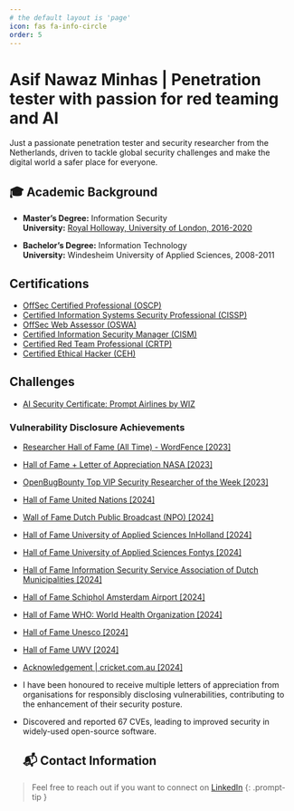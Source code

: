 ```yaml
---
# the default layout is 'page'
icon: fas fa-info-circle
order: 5
---
```

# Asif Nawaz Minhas | Penetration tester with passion for red teaming and AI

Just a passionate penetration tester and security researcher from the Netherlands, driven to tackle global security challenges and make the digital world a safer place for everyone.

## 🎓 Academic Background

- **Master’s Degree:** Information Security <br>
**University:** <a href="https://stories.london.ac.uk/uolgrad2022/postgraduate-computing/" target="_blank">Royal Holloway, University of London, 2016-2020</a>


- **Bachelor’s Degree:** Information Technology <br>
  **University:** Windesheim University of Applied Sciences, 2008-2011  

## Certifications
- <a href="https://www.credential.net/0f2a3465-2fa6-4402-b526-6f372b35bd93?trk=public_profile_see-credential#acc.Bnhq091G" target="_blank">OffSec Certified Professional (OSCP)</a>
- <a href="https://my.isc2.org/s/MemberVerification?LastName=Minhas&MemberNumber=627497&trk=public_profile_see-credential" target="_blank">Certified Information Systems Security Professional (CISSP)</a>
- <a href="https://www.credential.net/d354e55c-d333-4347-9ddf-5e9d44cca4c4?trk=public_profile_see-credential#acc.YxfV3PiU" target="_blank">OffSec Web Assessor (OSWA)</a>
- <a href="https://www.credly.com/badges/b75ea7b9-55ff-4f43-a526-9077388491b6/public_url?trk=public_profile_see-credential" target="_blank">Certified Information Security Manager (CISM)</a>
- <a href="https://www.credential.net/91d1ae8c-1040-4530-a0dc-fe0352e003e9#gs.heo06q" target="_blank">Certified Red Team Professional (CRTP)</a>
- <a href="https://aspen.eccouncil.org/VerifyBadge?type=certification&a=2lRukjKr7UUZduuSqj0TbmTVi+5o1PGgbCuiL97m6ug=&trk=public_profile_see-credential" target="_blank">Certified Ethical Hacker (CEH)</a>

## Challenges
- <a href="https://promptairlines.com/certificate/qeIo9" target="_blank">AI Security Certificate: Prompt Airlines by WIZ</a>

### Vulnerability Disclosure Achievements

- <a href="https://www.wordfence.com/threat-intel/vulnerabilities/researchers/asif-nawaz-minhas" target="_blank">Researcher Hall of Fame (All Time) - WordFence [2023]</a>
- <a href="https://bugcrowd.com/engagements/nasa-vdp/hall_of_fames" target="_blank">Hall of Fame + Letter of Appreciation NASA [2023]</a>
- <a href="https://www.openbugbounty.org/researchers/ethicaldudeNL/" target="_blank">OpenBugBounty Top VIP Security Researcher of the Week [2023]</a>
- <a href="https://unite.un.org/content/hall-fame/list" target="_blank">Hall of Fame United Nations [2024]</a>
- <a href="https://npo.nl/overnpo/privacy-en-security/responsible-disclosure" target="_blank">Wall of Fame Dutch Public Broadcast (NPO) [2024]</a>
- <a href="https://www.inholland.nl/responsible-disclosure/#Wall_of_Fame" target="_blank">Hall of Fame University of Applied Sciences InHolland [2024]</a>
- <a href="https://www.fontys.nl/Over-Fontys/Wie-we-zijn/Onze-organisatie-1/Responsible-disclosure-Fontys-Hogeschool.htm" target="_blank">Hall of Fame University of Applied Sciences Fontys [2024]</a>
- <a href="https://www.informatiebeveiligingsdienst.nl/2024-coordinated-vulnerability-disclosure-hall-of-fame/" target="_blank">Hall of Fame Information Security Service Association of Dutch Municipalities [2024]</a>
- <a href="https://www.schiphol.nl/en/page/responsible-disclosure-hall-of-fame/" target="_blank">Hall of Fame Schiphol Amsterdam Airport [2024]</a>
- <a href="https://www.who.int/about/cybersecurity/vulnerability-hall-of-fame/ethical-hacker-list" target="_blank">Hall of Fame WHO: World Health Organization [2024]</a>
- <a href="https://www.unesco.org/en/vulnerability-disclosure" target="_blank">Hall of Fame Unesco [2024]</a>
- <a href="https://www.uwv.nl/en/about-this-site/vulnerability-disclosure-policy/hall-of-fame" target="_blank">Hall of Fame UWV [2024]</a>
- <a href="https://www.cricket.com.au/vulnerability-disclosure-program/" target="_blank">Acknowledgement | cricket.com.au [2024]</a>

- I have been honoured to receive multiple letters of appreciation from organisations for responsibly disclosing vulnerabilities, contributing to the enhancement of their security posture. 
- Discovered and reported 67 CVEs, leading to improved security in widely-used open-source software.

  ## 📬 Contact Information

> Feel free to reach out if you want to connect on <a href="https://nl.linkedin.com/in/asifminhasnl" target="_blank">LinkedIn</a>
{: .prompt-tip }
